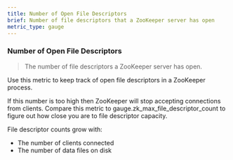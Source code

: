 ```yaml
---
title: Number of Open File Descriptors
brief: Number of file descriptors that a ZooKeeper server has open
metric_type: gauge
---
```


### Number of Open File Descriptors

> The number of file descriptors a ZooKeeper server has open.

Use this metric to keep track of open file descriptors in a ZooKeeper process.

If this number is too high then ZooKeeper will stop accepting connections from clients.
Compare this metric to gauge.zk_max_file_descriptor_count to figure out how close you are to file descriptor capacity.

File descriptor counts grow with:
* The number of clients connected
* The number of data files on disk
